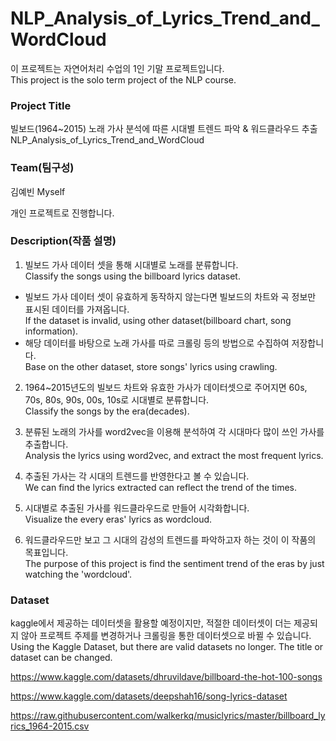 # NLP_Analysis_of_Lyrics_Trend_and_WordCloud 
이 프로젝트는 자연어처리 수업의 1인 기말 프로젝트입니다.<br>
This project is the solo term project of the NLP course.

### Project Title
빌보드(1964~2015) 노래 가사 분석에 따른 시대별 트렌드 파악 & 워드클라우드 추출 <br>
NLP_Analysis_of_Lyrics_Trend_and_WordCloud 

### Team(팀구성)
김예빈
Myself

개인 프로젝트로 진행합니다.

### Description(작품 설명)
1. 빌보드 가사 데이터 셋을 통해 시대별로 노래를 분류합니다.<br>
Classify the songs using the billboard lyrics dataset.
  * 빌보드 가사 데이터 셋이 유효하게 동작하지 않는다면 빌보드의 차트와 곡 정보만 표시된 데이터를 가져옵니다.<br>
    If the dataset is invalid, using other dataset(billboard chart, song information).
  * 해당 데이터를 바탕으로 노래 가사를 따로 크롤링 등의 방법으로 수집하여 저장합니다. <br>
    Base on the other dataset, store songs' lyrics using crawling.
2. 1964~2015년도의 빌보드 차트와 유효한 가사가 데이터셋으로 주어지면 60s, 70s, 80s, 90s, 00s, 10s로 시대별로 분류합니다. <br>
Classify the songs by the era(decades).

3. 분류된 노래의 가사를 word2vec을 이용해 분석하여 각 시대마다 많이 쓰인 가사를 추출합니다. <br>
Analysis the lyrics using word2vec, and extract the most frequent lyrics.

4. 추출된 가사는 각 시대의 트렌드를 반영한다고 볼 수 있습니다.<br>
We can find the lyrics extracted can reflect the trend of the times. 

5. 시대별로 추출된 가사를 워드클라우드로 만들어 시각화합니다.<br>
Visualize the every eras' lyrics as wordcloud.

6. 워드클라우드만 보고 그 시대의 감성의 트렌드를 파악하고자 하는 것이 이 작품의 목표입니다.<br>
The purpose of this project is find the sentiment trend of the eras by just watching the 'wordcloud'.

### Dataset
kaggle에서 제공하는 데이터셋을 활용할 예정이지만, 적절한 데이터셋이 더는 제공되지 않아 프로젝트 주제를 변경하거나 크롤링을 통한 데이터셋으로 바뀔 수 있습니다.<br>
Using the Kaggle Dataset, but there are valid datasets no longer.
The title or dataset can be changed.

https://www.kaggle.com/datasets/dhruvildave/billboard-the-hot-100-songs

https://www.kaggle.com/datasets/deepshah16/song-lyrics-dataset

https://raw.githubusercontent.com/walkerkq/musiclyrics/master/billboard_lyrics_1964-2015.csv
